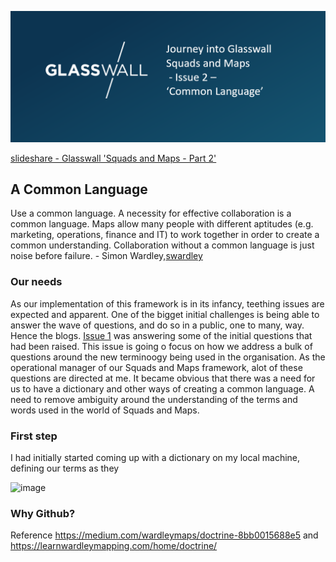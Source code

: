![image](Pictures/BlogIssue2.png)

[slideshare - Glasswall 'Squads and Maps - Part 2'](https://www.slideshare.net/LukeRobbertse/glasswall-squads-and-maps-pt2-217174456)

## A Common Language

Use a common language. A necessity for effective collaboration is a common language. Maps allow many people with different aptitudes (e.g. marketing, operations, finance and IT) to work together in order to create a common understanding. Collaboration without a common language is just noise before failure. - Simon Wardley,[swardley](https://medium.com/@swardley)

### Our needs
As our implementation of this framework is in its infancy, teething issues are expected and apparent. One of the bigget initial challenges is being able to answer the wave of questions, and do so in a public, one to many, way. Hence the blogs. [Issue 1](https://medium.com/glasswall-engineering/glasswall-squads-and-maps-issue-1-questions-a5056b8c37c9) was answering some of the initial questions that had been raised. This issue is going o focus on how we address a bulk of questions around the new terminoogy being used in the organisation. As the operational manager of our Squads and Maps framework, alot of these questions are directed at me. It became obvious that there was a need for us to have a dictionary and other ways of creating a common language. A need to remove ambiguity around the understanding of the terms and words used in the world of Squads and Maps.

### First step 
I had initially started coming up with a dictionary on my local machine, defining our terms as they

![image](Picutures/SquadDictionaryPPT.png)



### Why Github?




Reference https://medium.com/wardleymaps/doctrine-8bb0015688e5 and https://learnwardleymapping.com/home/doctrine/
